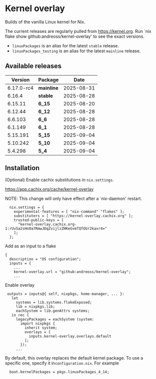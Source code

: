 # Kernel overlay

Builds of the vanilla Linux kernel for Nix.

The current releases are regularly pulled from https://kernel.org.
Run `nix flake show github:andreoss/kernel-overlay' to see the exact versions.

- `linuxPackages` is an alias for the latest `stable` release.
- `linuxPackages_testing` is an alias for the latest `mainline` release.


## Available releases

<!--START-->
|Version|Package|Date|
|---|---|---|
|6.17.0-rc4|<b>mainline</b>|2025-08-31|
|6.16.4|<b>stable</b>|2025-08-28|
|6.15.11|<b>6_15</b>|2025-08-20|
|6.12.44|<b>6_12</b>|2025-08-28|
|6.6.103|<b>6_6</b>|2025-08-28|
|6.1.149|<b>6_1</b>|2025-08-28|
|5.15.191|<b>5_15</b>|2025-09-04|
|5.10.242|<b>5_10</b>|2025-09-04|
|5.4.298|<b>5_4</b>|2025-09-04|
<!--END-->

## Installation

(Optional) Enable cachix substitutions in `nix.settings`.

https://app.cachix.org/cache/kernel-overlay

NOTE: This change will only have effect after a `nix-daemon' restart.

```
  nix.settings = {
    experimental-features = [ "nix-command" "flakes" ];
    substituters = [ "https://kernel-overlay.cachix.org" ];
    trusted-public-keys = [
      "kernel-overlay.cachix.org-1:rUvSa2sHn0a7RmwJDqZvijlzZHKeGvmTQfOUr2kaxr4="
    ];
  };
```

Add as an input to a flake

```
{
  description = "OS configuration";
  inputs = {
    ...
    kernel-overlay.url = "github:andreoss/kernel-overlay";
    ...
 ```

 Enable overlay
 ```
  outputs = inputs@{ self, nixpkgs, home-manager, ... }:
    let
      systems = lib.systems.flakeExposed;
      lib = nixpkgs.lib;
      eachSystem = lib.genAttrs systems;
    in rec {
      legacyPackages = eachSystem (system:
        import nixpkgs {
          inherit system;
          overlays = [
            inputs.kernel-overlay.overlays.default
          ];
        });
      ...

```

By default, this overlay replaces the default kernel package. To use a specific one, specify it
in`configuration.nix`. For example

```
  boot.kernelPackages = pkgs.linuxPackages_4_14;
```
